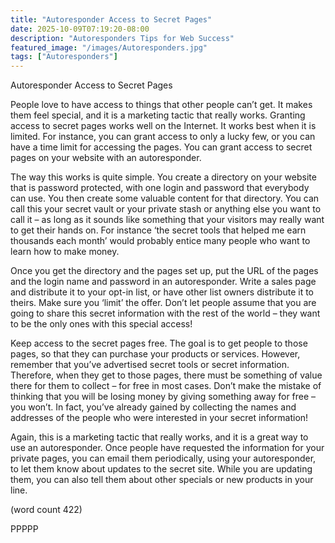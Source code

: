 ```yaml
---
title: "Autoresponder Access to Secret Pages"
date: 2025-10-09T07:19:20-08:00
description: "Autoresponders Tips for Web Success"
featured_image: "/images/Autoresponders.jpg"
tags: ["Autoresponders"]
---
```


Autoresponder Access to Secret Pages

People love to have access to things that other 
people can’t get. It makes them feel special, and it 
is a marketing tactic that really works. Granting
access to secret pages works well on the Internet. 
It works best when it is limited. For instance, you 
can grant access to only a lucky few, or you can 
have a time limit for accessing the pages. You can 
grant access to secret pages on your website with 
an autoresponder. 

The way this works is quite simple. You create a 
directory on your website that is password protected, 
with one login and password that everybody can use. 
You then create some valuable content for that 
directory. You can call this your secret vault or your 
private stash or anything else you want to call it – as 
long as it sounds like something that your visitors 
may really want to get their hands on. For instance 
‘the secret tools that helped me earn thousands 
each month’ would probably entice many people 
who want to learn how to make money. 

Once you get the directory and the pages set up, 
put the URL of the pages and the login name and 
password in an autoresponder. Write a sales page 
and distribute it to your opt-in list, or have other list 
owners distribute it to theirs. Make sure you ‘limit’ 
the offer. Don’t let people assume that you are 
going to share this secret information with the rest 
of the world – they want to be the only ones with 
this special access! 

Keep access to the secret pages free. The goal is to 
get people to those pages, so that they can purchase 
your products or services. However, remember that 
you’ve advertised secret tools or secret information.
Therefore, when they get to those pages, there must 
be something of value there for them to collect – for 
free in most cases. Don’t make the mistake of 
thinking that you will be losing money by giving 
something away for free – you won’t. In fact, you’ve 
already gained by collecting the names and 
addresses of the people who were interested in 
your secret information!

Again, this is a marketing tactic that really works, 
and it is a great way to use an autoresponder. Once 
people have requested the information for your private 
pages, you can email them periodically, using your 
autoresponder, to let them know about updates to 
the secret site. While you are updating them, you 
can also tell them about other specials or new 
products in your line.

(word count 422)

PPPPP

